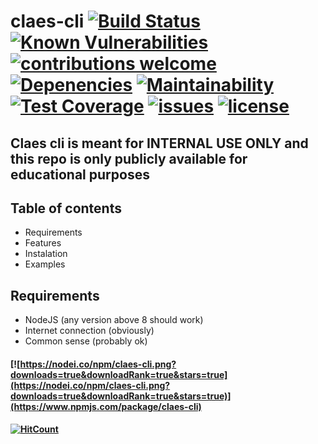 # claes-cli [![Build Status](https://img.shields.io/travis/groupclaes/claes-cli/master.svg )](https://travis-ci.org/groupclaes/claes-cli) [![Known Vulnerabilities](https://snyk.io/test/github/groupclaes/claes-cli/badge.svg)](https://snyk.io/test/github/groupclaes/claes-cli) [![contributions welcome](https://img.shields.io/badge/contributions-welcome-brightgreen.svg?style=flat)](https://github.com/dwyl/esta/issues) [![Depenencies](https://david-dm.org/groupclaes/claes-cli.svg)](https://snyk.io/test/github/groupclaes/claes-cli) [![Maintainability](https://api.codeclimate.com/v1/badges/673debd507b01daa20ea/maintainability)](https://codeclimate.com/github/groupclaes/claes-cli/maintainability) [![Test Coverage](https://api.codeclimate.com/v1/badges/673debd507b01daa20ea/test_coverage)](https://codeclimate.com/github/groupclaes/claes-cli/test_coverage) [![issues](https://img.shields.io/github/issues/groupclaes/claes-cli.svg )](https://github.com/groupclaes/claes-cli) [![license](https://img.shields.io/github/license/groupclaes/claes-cli.svg)](https://github.com/groupclaes/claes-cli)

## Claes cli is meant for INTERNAL USE ONLY and this repo is only publicly available for educational purposes


## Table of contents
 * Requirements
 * Features
 * Instalation
 * Examples


## Requirements
 * NodeJS (any version above 8 should work)
 * Internet connection (obviously)
 * Common sense (probably ok)



#### [![https://nodei.co/npm/claes-cli.png?downloads=true&downloadRank=true&stars=true](https://nodei.co/npm/claes-cli.png?downloads=true&downloadRank=true&stars=true)](https://www.npmjs.com/package/claes-cli)
#### [![HitCount](http://hits.dwyl.com/groupclaes/claes-cli.svg)](http://hits.dwyl.com/groupclaes/claes-cli)
